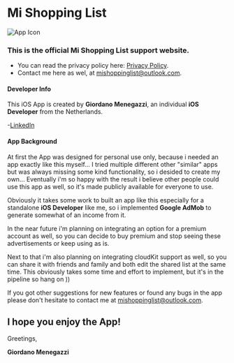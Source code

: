 # Mi Shopping List


![App Icon](/MiShoppingList.github.io/icon-256.png)


### This is the official Mi Shopping List support website.
- You can read the privacy policy here: [Privacy Policy](https://mishoppinglist.github.io/Privacy-Policy/).
- Contact me here as wel, at <mishoppinglist@outlook.com>.




#### Developer Info
This iOS App is created by **Giordano Menegazzi**, an individual **iOS Developer** from the Netherlands. 

-[LinkedIn](https://www.linkedin.com/in/giordano-menegazzi-35108012a/)


#### App Background
At first the App was designed for personal use only, because i needed an app exactly like this myself... I tried multiple different other "similar" apps but was always missing some kind functionality, so i desided to create my own... Eventually i'm so happy with the result i believe other people could use this app as well, so it's made publicly available for everyone to use.


Obviously it takes some work to built an app like this especially for a standalone **iOS Developer** like me, so i implemented **Google AdMob** to generate somewhat of an income from it. 

In the near future i'm planning on integrating an option for a premium account as well, so you can decide to buy premium and stop seeing these advertisements or keep using as is. 

Next to that i'm also planning on integrating cloudKit support as well, so you can share it with friends and family and both edit the shared list at the same time.
This obviously takes some time and effort to implement, but it's in the pipeline so hang on ))


If you got other suggestions for new features or found any bugs in the app please don't hesitate to contact me at <mishoppinglist@outlook.com>.




## I hope you enjoy the App!



Greetings,

**Giordano Menegazzi**


